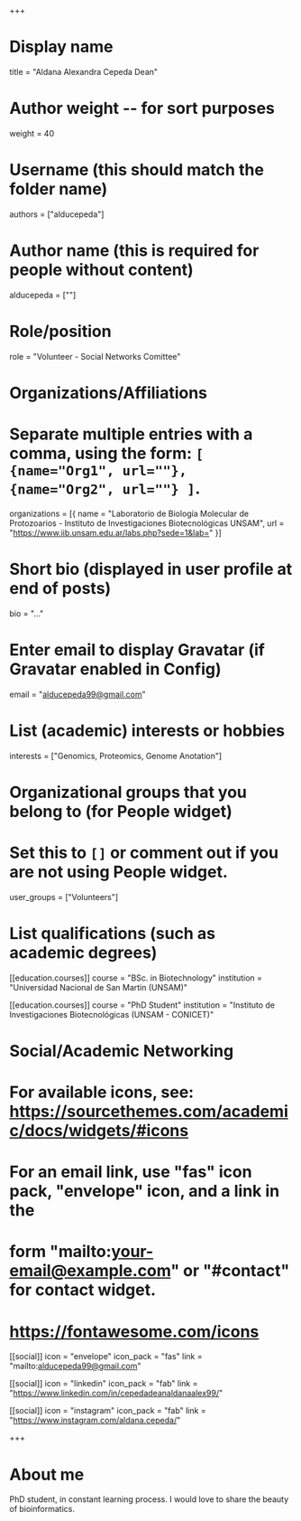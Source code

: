 +++
# Display name
title = "Aldana Alexandra Cepeda Dean"

# Author weight -- for sort purposes
weight = 40

# Username (this should match the folder name)
authors = ["alducepeda"]

# Author name (this is required for people without content)
alducepeda = [""]

# Role/position
role = "Volunteer - Social Networks Comittee"

# Organizations/Affiliations
#   Separate multiple entries with a comma, using the form: `[ {name="Org1", url=""}, {name="Org2", url=""} ]`.
organizations = [{ name = "Laboratorio de Biología Molecular de Protozoarios - Instituto de Investigaciones Biotecnológicas UNSAM", url = "https://www.iib.unsam.edu.ar/labs.php?sede=1&lab=" }]

# Short bio (displayed in user profile at end of posts)
bio = "..."

# Enter email to display Gravatar (if Gravatar enabled in Config)
email = "alducepeda99@gmail.com"

# List (academic) interests or hobbies
interests = ["Genomics, Proteomics, Genome Anotation"]

# Organizational groups that you belong to (for People widget)
#   Set this to `[]` or comment out if you are not using People widget.
user_groups = ["Volunteers"]

# List qualifications (such as academic degrees)
[[education.courses]]
course = "BSc. in Biotechnology"
institution = "Universidad Nacional de San Martin (UNSAM)"

[[education.courses]]
course = "PhD Student"
institution = "Instituto de Investigaciones Biotecnológicas (UNSAM - CONICET)"

# Social/Academic Networking
# For available icons, see: https://sourcethemes.com/academic/docs/widgets/#icons
#   For an email link, use "fas" icon pack, "envelope" icon, and a link in the
#   form "mailto:your-email@example.com" or "#contact" for contact widget.
#   https://fontawesome.com/icons

[[social]]
  icon = "envelope"
  icon_pack = "fas"
  link = "mailto:alducepeda99@gmail.com"


[[social]]
  icon = "linkedin"
  icon_pack = "fab"
  link = "https://www.linkedin.com/in/cepedadeanaldanaalex99/"

[[social]]
  icon = "instagram"
  icon_pack = "fab"
  link = "https://www.instagram.com/aldana.cepeda/"

+++

# About me 
PhD student, in constant learning process. I would love to share the beauty of bioinformatics.